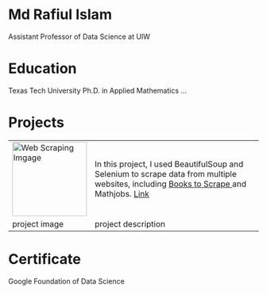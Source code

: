 # Md Rafiul Islam 
Assistant Professor of Data Science at UIW

# Education 
Texas Tech University
Ph.D. in Applied Mathematics 
...

<h1> Projects</h1>  
<table> 
  <tr>
    <td> <img scr = 'sample_image.png' alt = "Web Scraping Imgage" width = "150" > </td> 
    <td> In this project, I used BeautifulSoup and Selenium to scrape data from multiple websites, including <a href = "https://books.toscrape.com/"> Books to Scrape </a> and Mathjobs. <a href = "https://github.com/m-rafiul-islam/webscraping"> Link </a> </td>
  </tr> 

  <tr>
    <td> project image </td> <td> project description</td>
  </tr> 
  
</table>

# Certificate 
Google Foundation of Data Science 




